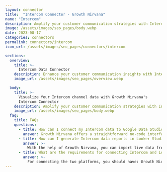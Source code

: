 ```yaml
---
layout: connector
title:  "Intercom Connector - Growth Nirvana"
name: "Intercom"
description: Amplify your customer communication strategies with Intercom insights integrated into Looker Studio.
image: /assets/images/seo_pages/body.webp
date: 2023-08-17
categories: connectors
permalink: connectors/intercom
icon_url: /assets/images/seo_pages/connectors/intercom

sections:
  overview:
    title: >-
      Intercom Data Connector
    description: Enhance your customer communication insights with Intercom integration. Seamlessly merge communication data from Intercom with Looker Studio's analytical capabilities, unlocking insights that shape customer interactions, support strategies, and operational excellence.
    image_url: /assets/images/seo_pages/overview.webp

  body:
    title: >-
      Visualize Your Intercom channel data with Growth Nirvana's
      Intercom Connector
    description: Amplify your customer communication strategies with Intercom insights integrated into Looker Studio.
    image_url: /assets/images/seo_pages/body.webp
  faq:
    title: FAQs
    questions:
      - title: How can I connect my Intercom data to Google Data Studio/Looker Studio?
        answer: Growth Nirvana offers a straightforward no-code interface to connect to Intercom data sources.
      - title: How can I generate Intercom data reports in Looker Studio?
        answer: >-
          With the help of Growth Nirvana, you can import live data from Intercom into Looker Studio. These data can be viewed in charts, tables, and dashboards to generate branded reports that can be shared instantly.
      - title: What are the requirements for connecting Intercom and Looker Studio?
        answer: >-
          For connecting the two platforms, you should have: Growth Nirvana Account and Intercom Ads Account
---
```

